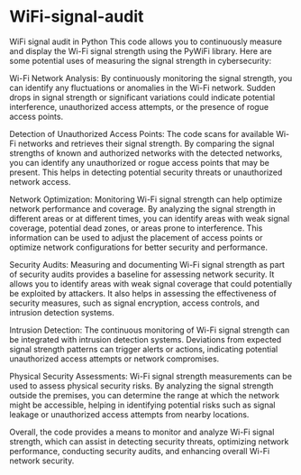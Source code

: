 # WiFi-signal-audit
WiFi signal audit in Python
This code allows you to continuously measure and display the Wi-Fi signal strength using the PyWiFi library. Here are some potential uses of measuring the signal strength in cybersecurity:

Wi-Fi Network Analysis: By continuously monitoring the signal strength, you can identify any fluctuations or anomalies in the Wi-Fi network. 
Sudden drops in signal strength or significant variations could indicate potential interference, unauthorized access attempts, or the presence of rogue access points.

Detection of Unauthorized Access Points: The code scans for available Wi-Fi networks and retrieves their signal strength. 
By comparing the signal strengths of known and authorized networks with the detected networks, 
you can identify any unauthorized or rogue access points that may be present. 
This helps in detecting potential security threats or unauthorized network access.

Network Optimization: Monitoring Wi-Fi signal strength can help optimize network performance and coverage. 
By analyzing the signal strength in different areas or at different times, you can identify areas with weak signal coverage, 
potential dead zones, or areas prone to interference. 
This information can be used to adjust the placement of access points or optimize network configurations for better security and performance.

Security Audits: Measuring and documenting Wi-Fi signal strength as part of security audits provides a baseline for assessing network security. 
It allows you to identify areas with weak signal coverage that could potentially be exploited by attackers. 
It also helps in assessing the effectiveness of security measures, such as signal encryption, access controls, and intrusion detection systems.

Intrusion Detection: The continuous monitoring of Wi-Fi signal strength can be integrated with intrusion detection systems. 
Deviations from expected signal strength patterns can trigger alerts or actions, indicating potential unauthorized access attempts or network compromises.

Physical Security Assessments: Wi-Fi signal strength measurements can be used to assess physical security risks. 
By analyzing the signal strength outside the premises, you can determine the range at which the network might be accessible, 
helping in identifying potential risks such as signal leakage or unauthorized access attempts from nearby locations.

Overall, the code provides a means to monitor and analyze Wi-Fi signal strength, 
which can assist in detecting security threats, optimizing network performance, conducting security audits, and enhancing overall Wi-Fi network security.
